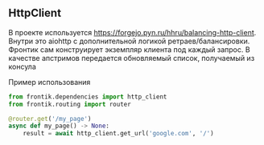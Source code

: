 ## HttpClient

В проекте используется https://forgejo.pyn.ru/hhru/balancing-http-client.
Внутри это aiohttp с дополнительной логикой ретраев/балансировки.
Фронтик сам конструирует экземпляр клиента под каждый запрос.
В качестве апстримов передается обновляемый список, получаемый из консула

Пример использования

```python
from frontik.dependencies import http_client
from frontik.routing import router

@router.get('/my_page')
async def my_page() -> None:
    result = await http_client.get_url('google.com', '/')
```
